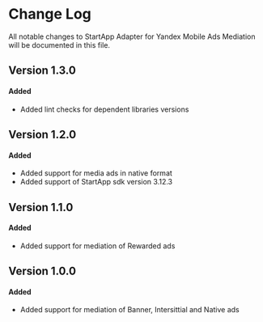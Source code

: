 # Change Log
All notable changes to StartApp Adapter for Yandex Mobile Ads Mediation will be documented in this file.

## Version 1.3.0

#### Added
* Added lint checks for dependent libraries versions

## Version 1.2.0

#### Added
* Added support for media ads in native format
* Added support of StartApp sdk version 3.12.3

## Version 1.1.0

#### Added
* Added support for mediation of Rewarded ads

## Version 1.0.0

#### Added
* Added support for mediation of Banner, Intersittial and Native ads 
